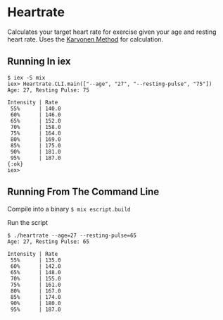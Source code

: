 # Heartrate
Calculates your target heart rate for exercise given your age and resting heart rate. Uses the [Karvonen Method](https://en.wikipedia.org/wiki/Heart_rate#Karvonen_method) for calculation.

## Running In iex
```
$ iex -S mix
iex> Heartrate.CLI.main(["--age", "27", "--resting-pulse", "75"])
Age: 27, Resting Pulse: 75

Intensity | Rate
 55%      | 140.0
 60%      | 146.0
 65%      | 152.0
 70%      | 158.0
 75%      | 164.0
 80%      | 169.0
 85%      | 175.0
 90%      | 181.0
 95%      | 187.0
{:ok}
iex>
```

## Running From The Command Line

Compile into a binary
`$ mix escript.build`

Run the script

```
$ ./heartrate --age=27 --resting-pulse=65
Age: 27, Resting Pulse: 65

Intensity | Rate
 55%      | 135.0
 60%      | 142.0
 65%      | 148.0
 70%      | 155.0
 75%      | 161.0
 80%      | 167.0
 85%      | 174.0
 90%      | 180.0
 95%      | 187.0
```
